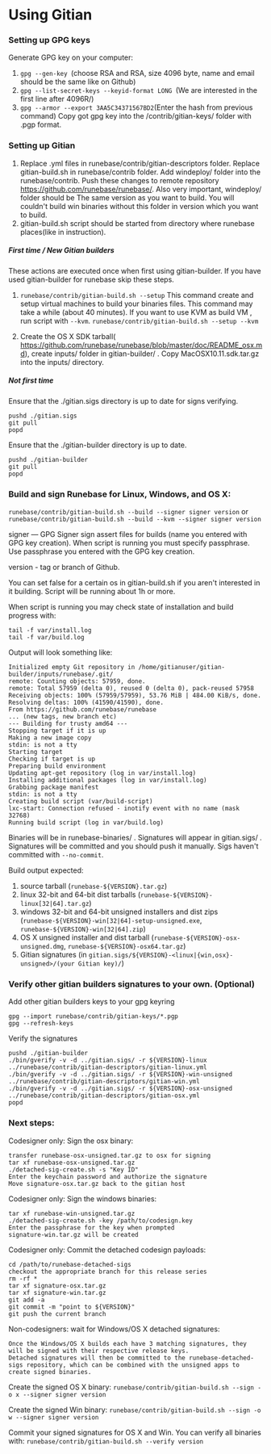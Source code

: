 Using Gitian
====================
### Setting up GPG keys
Generate GPG key on your computer:
1. ```gpg --gen-key ```(choose RSA and RSA, size 4096 byte, name and email should be the same like on Github)
2. ```gpg --list-secret-keys --keyid-format LONG ```(We are interested in the first line after 4096R/)
3. ```gpg --armor --export 3AA5C34371567BD2```(Enter the hash from previous command)
Copy got gpg key into the /contrib/gitian-keys/ folder with .pgp format.
### Setting up Gitian
1. Replace .yml files in runebase/contrib/gitian-descriptors folder. Replace gitian-build.sh in runebase/contrib folder. Add windeploy/ folder into the runebase/contrib. Push these changes to remote repository https://github.com/runebase/runebase/. Also very important, windeploy/ folder should be The same version as you want to build. You will couldn't build win binaries without this folder in version which you want to build.
2. gitian-build.sh script should be started from directory where runebase places(like in instruction).
##### First time / New Gitian builders
These actions are executed once when first using gitian-builder. If you have used gitian-builder for runebase skip these steps.
1. ```runebase/contrib/gitian-build.sh --setup``` This command create and setup virtual machines to build your binaries files. This command may take a while (about 40 minutes). If you want to use KVM as build VM , run script with ```--kvm```.
    ```runebase/contrib/gitian-build.sh --setup --kvm```

2. Create the OS X SDK tarball( https://github.com/runebase/runebase/blob/master/doc/README_osx.md), create inputs/ folder in gitian-builder/ . Copy MacOSX10.11.sdk.tar.gz into the inputs/ directory.
##### Not first time
Ensure that the ./gitian.sigs directory is up to date for signs verifying.

    pushd ./gitian.sigs
    git pull
    popd

Ensure that the ./gitian-builder directory is up to date.

    pushd ./gitian-builder
    git pull
    popd

### Build and sign Runebase for Linux, Windows, and OS X:

  ```runebase/contrib/gitian-build.sh --build --signer signer version``` or 
  ```runebase/contrib/gitian-build.sh --build --kvm --signer signer version```

signer — GPG Signer sign assert files for builds (name you entered with GPG key creation). When script is running you must specify passphrase. Use passphrase you entered with the GPG key creation. 

version - tag or branch of Github.

You can set false for a certain os in gitian-build.sh if you aren't interested in it building.
Script will be running about 1h or more.

When script is running you may check state of installation and build progress with:

    tail -f var/install.log
    tail -f var/build.log
    
Output will look something like:
    
    Initialized empty Git repository in /home/gitianuser/gitian-builder/inputs/runebase/.git/
    remote: Counting objects: 57959, done.
    remote: Total 57959 (delta 0), reused 0 (delta 0), pack-reused 57958
    Receiving objects: 100% (57959/57959), 53.76 MiB | 484.00 KiB/s, done.
    Resolving deltas: 100% (41590/41590), done.
    From https://github.com/runebase/runebase
    ... (new tags, new branch etc)
    --- Building for trusty amd64 ---
    Stopping target if it is up
    Making a new image copy
    stdin: is not a tty
    Starting target
    Checking if target is up
    Preparing build environment
    Updating apt-get repository (log in var/install.log)
    Installing additional packages (log in var/install.log)
    Grabbing package manifest
    stdin: is not a tty
    Creating build script (var/build-script)
    lxc-start: Connection refused - inotify event with no name (mask 32768)
    Running build script (log in var/build.log)


Binaries will be in runebase-binaries/ . Signatures will appear in gitian.sigs/ . Signatures will be committed and you should push it manually. Sigs haven't committed with ```--no-commit```.

Build output expected:

  1. source tarball (`runebase-${VERSION}.tar.gz`)
  2. linux 32-bit and 64-bit dist tarballs (`runebase-${VERSION}-linux[32|64].tar.gz`)
  3. windows 32-bit and 64-bit unsigned installers and dist zips (`runebase-${VERSION}-win[32|64]-setup-unsigned.exe`, `runebase-${VERSION}-win[32|64].zip`)
  4. OS X unsigned installer and dist tarball (`runebase-${VERSION}-osx-unsigned.dmg`, `runebase-${VERSION}-osx64.tar.gz`)
  5. Gitian signatures (in `gitian.sigs/${VERSION}-<linux|{win,osx}-unsigned>/(your Gitian key)/`)

### Verify other gitian builders signatures to your own. (Optional)

Add other gitian builders keys to your gpg keyring

    gpg --import runebase/contrib/gitian-keys/*.pgp
    gpg --refresh-keys

Verify the signatures

    pushd ./gitian-builder
    ./bin/gverify -v -d ../gitian.sigs/ -r ${VERSION}-linux ../runebase/contrib/gitian-descriptors/gitian-linux.yml
    ./bin/gverify -v -d ../gitian.sigs/ -r ${VERSION}-win-unsigned ../runebase/contrib/gitian-descriptors/gitian-win.yml
    ./bin/gverify -v -d ../gitian.sigs/ -r ${VERSION}-osx-unsigned ../runebase/contrib/gitian-descriptors/gitian-osx.yml
    popd

### Next steps:

Codesigner only: Sign the osx binary:

    transfer runebase-osx-unsigned.tar.gz to osx for signing
    tar xf runebase-osx-unsigned.tar.gz
    ./detached-sig-create.sh -s "Key ID"
    Enter the keychain password and authorize the signature
    Move signature-osx.tar.gz back to the gitian host

Codesigner only: Sign the windows binaries:

    tar xf runebase-win-unsigned.tar.gz
    ./detached-sig-create.sh -key /path/to/codesign.key
    Enter the passphrase for the key when prompted
    signature-win.tar.gz will be created

Codesigner only: Commit the detached codesign payloads:

    cd /path/to/runebase-detached-sigs
    checkout the appropriate branch for this release series
    rm -rf *
    tar xf signature-osx.tar.gz
    tar xf signature-win.tar.gz
    git add -a
    git commit -m "point to ${VERSION}"
    git push the current branch

Non-codesigners: wait for Windows/OS X detached signatures:

    Once the Windows/OS X builds each have 3 matching signatures, they will be signed with their respective release keys.
    Detached signatures will then be committed to the runebase-detached-sigs repository, which can be combined with the unsigned apps to create signed binaries.

Create the signed OS X binary:
```runebase/contrib/gitian-build.sh --sign -o x --signer signer version```

Create the signed Win binary:
```runebase/contrib/gitian-build.sh --sign -o w --signer signer version```

Commit your signed signatures for OS X and Win.
You can verify all binaries with:
```runebase/contrib/gitian-build.sh --verify version```